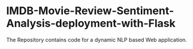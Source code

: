 # IMDB-Movie-Review-Sentiment-Analysis-deployment-with-Flask
The Repository contains code for a dynamic NLP based Web application.
